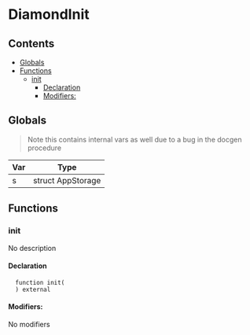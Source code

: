 
# DiamondInit





## Contents
<!-- START doctoc generated TOC please keep comment here to allow auto update -->
<!-- DON'T EDIT THIS SECTION, INSTEAD RE-RUN doctoc TO UPDATE -->

- [Globals](#globals)
- [Functions](#functions)
  - [init](#init)
    - [Declaration](#declaration)
    - [Modifiers:](#modifiers)

<!-- END doctoc generated TOC please keep comment here to allow auto update -->


## Globals

> Note this contains internal vars as well due to a bug in the docgen procedure

| Var | Type |
| --- | --- |
| s | struct AppStorage |



## Functions

### init
No description


#### Declaration
```solidity
  function init(
  ) external
```

#### Modifiers:
No modifiers





